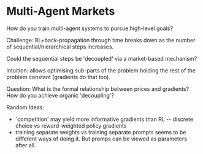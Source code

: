 # Multi-Agent Markets

How do you train multi-agent systems to pursue high-level goals?

Challenge: RL+back-propagation through time breaks down as the number of sequential/hierarchical steps increases.

Could the sequential steps be 'decoupled' via a market-based mechanism?

Intuition: allows optimising sub-parts of the problem holding the rest of the problem constant (gradients do that too).

Question: What is the formal relationship between prices and gradients? How do you achieve organic 'decoupling'?

Random Ideas:

- `competition' may yield more informative gradients than RL -- discrete choice vs reward-weighted policy gradients
- training separate weights vs training separate prompts seems to be different ways of doing it. But promps can be viewed as parameters after all.


